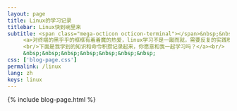 ```yaml
---
layout: page
title: Linux的学习记录
titlebar: Linux快到碗里来
subtitle: <span class="mega-octicon octicon-terminal"></span>&nbsp;&nbsp;
     <a>对终端的黑乎乎的框框有着着魔的热爱，linux学习不是一蹴而就，需要反复的实践积累，
     <br/>下面是我学到的知识和命令积攒记录起来，你愿意和我一起学习吗？</a><br/>
     &nbsp;&nbsp;&nbsp;&nbsp;&nbsp;&nbsp;&nbsp; 
css: ['blog-page.css']
permalink: /linux
lang: zh
keys: linux
---
```

{% include blog-page.html %}